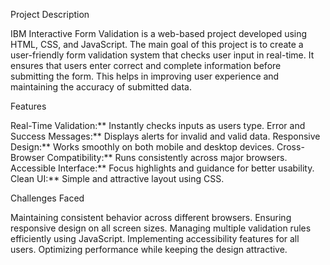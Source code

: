 
Project Description

IBM Interactive Form Validation is a web-based project developed using HTML, CSS, and JavaScript.
The main goal of this project is to create a user-friendly form validation system that checks user input in real-time.
It ensures that users enter correct and complete information before submitting the form.
This helps in improving user experience and maintaining the accuracy of submitted data.

Features

Real-Time Validation:** Instantly checks inputs as users type.
Error and Success Messages:** Displays alerts for invalid and valid data.
Responsive Design:** Works smoothly on both mobile and desktop devices.
Cross-Browser Compatibility:** Runs consistently across major browsers.
Accessible Interface:** Focus highlights and guidance for better usability.
Clean UI:** Simple and attractive layout using CSS.

Challenges Faced

Maintaining consistent behavior across different browsers.
Ensuring responsive design on all screen sizes.
Managing multiple validation rules efficiently using JavaScript.
Implementing accessibility features for all users.
Optimizing performance while keeping the design attractive.
